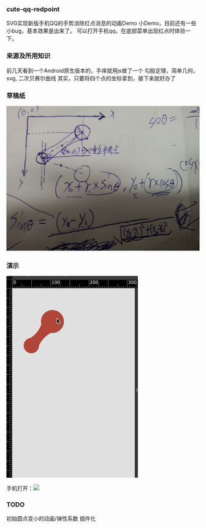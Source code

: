 ### cute-qq-redpoint
SVG实现新版手机QQ的手势消除红点消息的动画Demo
小Demo，目前还有一些小bug，基本效果是出来了。
可以打开手机qq，在底部菜单出现红点时体验一下。

### 来源及所用知识
前几天看到一个Android原生版本的，手痒就用js做了一个
勾股定理，简单几何，svg, 二次贝赛尔曲线
其实，只要将四个点的坐标拿到，接下来就好办了

### 草稿纸

![Paper](/paper.jpg "草稿")

### 演示

![演示](/preview.gif "演示")

手机打开：![](http://codepen.io/qddegtya/details/EapGWK)

### TODO

初始圆点变小的动画/弹性系数
插件化
